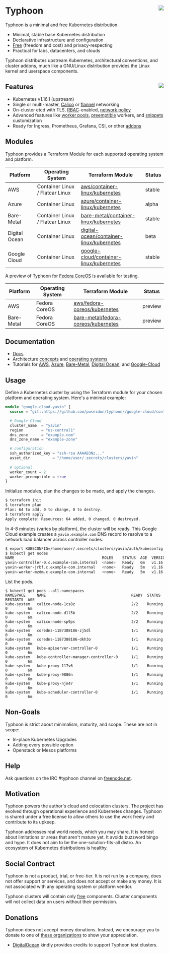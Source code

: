 # Typhoon <img align="right" src="https://storage.googleapis.com/poseidon/typhoon-logo.png">

Typhoon is a minimal and free Kubernetes distribution.

* Minimal, stable base Kubernetes distribution
* Declarative infrastructure and configuration
* [Free](#social-contract) (freedom and cost) and privacy-respecting
* Practical for labs, datacenters, and clouds

Typhoon distributes upstream Kubernetes, architectural conventions, and cluster addons, much like a GNU/Linux distribution provides the Linux kernel and userspace components.

## Features <a href="https://www.cncf.io/certification/software-conformance/"><img align="right" src="https://storage.googleapis.com/poseidon/certified-kubernetes.png"></a>

* Kubernetes v1.16.1 (upstream)
* Single or multi-master, [Calico](https://www.projectcalico.org/) or [flannel](https://github.com/coreos/flannel) networking
* On-cluster etcd with TLS, [RBAC](https://kubernetes.io/docs/admin/authorization/rbac/)-enabled, [network policy](https://kubernetes.io/docs/concepts/services-networking/network-policies/)
* Advanced features like [worker pools](https://typhoon.psdn.io/advanced/worker-pools/), [preemptible](https://typhoon.psdn.io/cl/google-cloud/#preemption) workers, and [snippets](https://typhoon.psdn.io/advanced/customization/#container-linux) customization
* Ready for Ingress, Prometheus, Grafana, CSI, or other [addons](https://typhoon.psdn.io/addons/overview/)

## Modules

Typhoon provides a Terraform Module for each supported operating system and platform.

| Platform      | Operating System | Terraform Module | Status |
|---------------|------------------|------------------|--------|
| AWS           | Container Linux / Flatcar Linux  | [aws/container-linux/kubernetes](aws/container-linux/kubernetes) | stable |
| Azure         | Container Linux  | [azure/container-linux/kubernetes](azure/container-linux/kubernetes) | alpha |
| Bare-Metal    | Container Linux / Flatcar Linux  | [bare-metal/container-linux/kubernetes](bare-metal/container-linux/kubernetes) | stable |
| Digital Ocean | Container Linux  | [digital-ocean/container-linux/kubernetes](digital-ocean/container-linux/kubernetes) | beta |
| Google Cloud  | Container Linux  | [google-cloud/container-linux/kubernetes](google-cloud/container-linux/kubernetes) | stable |

A preview of Typhoon for [Fedora CoreOS](https://getfedora.org/coreos/) is available for testing.

| Platform      | Operating System | Terraform Module | Status |
|---------------|------------------|------------------|--------|
| AWS           | Fedora CoreOS | [aws/fedora-coreos/kubernetes](aws/fedora-coreos/kubernetes) | preview |
| Bare-Metal    | Fedora CoreOS | [bare-metal/fedora-coreos/kubernetes](bare-metal/fedora-coreos/kubernetes) | preview |

## Documentation

* [Docs](https://typhoon.psdn.io)
* Architecture [concepts](https://typhoon.psdn.io/architecture/concepts/) and [operating systems](https://typhoon.psdn.io/architecture/operating-systems/)
* Tutorials for [AWS](docs/cl/aws.md), [Azure](docs/cl/azure.md), [Bare-Metal](docs/cl/bare-metal.md), [Digital Ocean](docs/cl/digital-ocean.md), and [Google-Cloud](docs/cl/google-cloud.md)

## Usage

Define a Kubernetes cluster by using the Terraform module for your chosen platform and operating system. Here's a minimal example:

```tf
module "google-cloud-yavin" {
  source = "git::https://github.com/poseidon/typhoon//google-cloud/container-linux/kubernetes?ref=v1.16.1"

  # Google Cloud
  cluster_name  = "yavin"
  region        = "us-central1"
  dns_zone      = "example.com"
  dns_zone_name = "example-zone"

  # configuration
  ssh_authorized_key = "ssh-rsa AAAAB3Nz..."
  asset_dir          = "/home/user/.secrets/clusters/yavin"
  
  # optional
  worker_count = 2
  worker_preemptible = true
}
```

Initialize modules, plan the changes to be made, and apply the changes.

```sh
$ terraform init
$ terraform plan
Plan: 64 to add, 0 to change, 0 to destroy.
$ terraform apply
Apply complete! Resources: 64 added, 0 changed, 0 destroyed.
```

In 4-8 minutes (varies by platform), the cluster will be ready. This Google Cloud example creates a `yavin.example.com` DNS record to resolve to a network load balancer across controller nodes.

```sh
$ export KUBECONFIG=/home/user/.secrets/clusters/yavin/auth/kubeconfig
$ kubectl get nodes
NAME                                       ROLES    STATUS  AGE  VERSION
yavin-controller-0.c.example-com.internal  <none>   Ready   6m   v1.16.1
yavin-worker-jrbf.c.example-com.internal   <none>   Ready   5m   v1.16.1
yavin-worker-mzdm.c.example-com.internal   <none>   Ready   5m   v1.16.1
```

List the pods.

```
$ kubectl get pods --all-namespaces
NAMESPACE     NAME                                      READY  STATUS    RESTARTS  AGE
kube-system   calico-node-1cs8z                         2/2    Running   0         6m
kube-system   calico-node-d1l5b                         2/2    Running   0         6m
kube-system   calico-node-sp9ps                         2/2    Running   0         6m
kube-system   coredns-1187388186-zj5dl                  1/1    Running   0         6m
kube-system   coredns-1187388186-dkh3o                  1/1    Running   0         6m
kube-system   kube-apiserver-controller-0               1/1    Running   0         6m
kube-system   kube-controller-manager-controller-0      1/1    Running   0         6m
kube-system   kube-proxy-117v6                          1/1    Running   0         6m
kube-system   kube-proxy-9886n                          1/1    Running   0         6m
kube-system   kube-proxy-njn47                          1/1    Running   0         6m
kube-system   kube-scheduler-controller-0               1/1    Running   0         6m
```

## Non-Goals

Typhoon is strict about minimalism, maturity, and scope. These are not in scope:

* In-place Kubernetes Upgrades
* Adding every possible option
* Openstack or Mesos platforms

## Help

Ask questions on the IRC #typhoon channel on [freenode.net](http://freenode.net/).

## Motivation

Typhoon powers the author's cloud and colocation clusters. The project has evolved through operational experience and Kubernetes changes. Typhoon is shared under a free license to allow others to use the work freely and contribute to its upkeep.

Typhoon addresses real world needs, which you may share. It is honest about limitations or areas that aren't mature yet. It avoids buzzword bingo and hype. It does not aim to be the one-solution-fits-all distro. An ecosystem of Kubernetes distributions is healthy.

## Social Contract

Typhoon is not a product, trial, or free-tier. It is not run by a company, does not offer support or services, and does not accept or make any money. It is not associated with any operating system or platform vendor.

Typhoon clusters will contain only [free](https://www.debian.org/intro/free) components. Cluster components will not collect data on users without their permission.

## Donations

Typhoon does not accept money donations. Instead, we encourage you to donate to one of [these organizations](https://github.com/poseidon/typhoon/wiki/Donations) to show your appreciation.

* [DigitalOcean](https://www.digitalocean.com/) kindly provides credits to support Typhoon test clusters.
